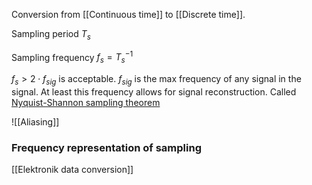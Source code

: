Conversion from [[Continuous time]] to [[Discrete time]]. 

Sampling period $T_s$

Sampling frequency $f_s = T_s^{-1}$

$f_s > 2 \cdot f_{sig}$ is acceptable. $f_{sig}$ is the max frequency of any signal in the signal. At least this frequency allows for signal reconstruction. Called [Nyquist-Shannon sampling theorem](https://en.wikipedia.org/wiki/Nyquist%E2%80%93Shannon_sampling_theorem)

![[Aliasing]]

### Frequency representation of sampling


[[Elektronik data conversion]]